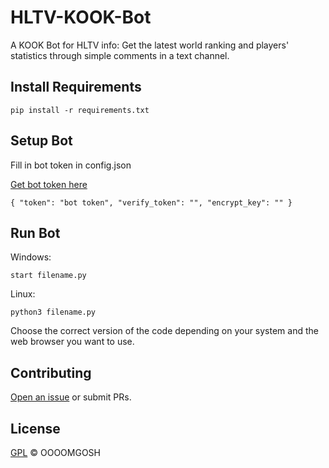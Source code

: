 # HLTV-KOOK-Bot

A KOOK Bot for HLTV info: Get the latest world ranking and players' statistics through simple comments in a text channel.

## Install Requirements

```
pip install -r requirements.txt
```

## Setup Bot

Fill in bot token in config.json

[Get bot token here](https://developer.kookapp.cn/app/index)
```
{ "token": "bot token", "verify_token": "", "encrypt_key": "" }
```

## Run Bot

Windows:
```
start filename.py
```

Linux:
```
python3 filename.py
```

Choose the correct version of the code depending on your system and the web browser you want to use.

## Contributing

[Open an issue](https://github.com/OOOOMGOSH/HLTV-KOOK-Bot/issues/new) or submit PRs.

## License

[GPL](LICENSE) © OOOOMGOSH

